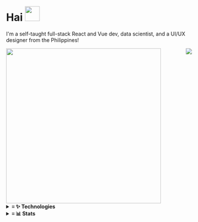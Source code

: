 <h1>
  Hai
    <a href="https://www.youtube.com/watch?v=x95oZNxW5R">
    <img width="40" src="https://user-images.githubusercontent.com/94678583/206547772-f8ce8655-e455-4e74-9a73-c0e8d90f2055.png" />
  </a>
</h1>

I'm a self-taught full-stack React and Vue dev, data scientist, and a UI/UX designer from the Philippines!

<img align="right" src="https://spotify-recently-played-readme.vercel.app/api?user=jgvyje30t89zw4r2xy66j4u63&count=4">

<a href="https://github.com/anuraghazra/github-readme-stats">
  <img width="420" src="https://github-readme-stats.vercel.app/api/top-langs/?username=kuroji-fusky&layout=compact&theme=dark&langs_count=10&hide_border=true&include_all_commits=true&card_width=320&hide=markdown">
</a>

<details>
<summary>
  <strong>≡ ✨ Technologies</strong>
</summary>

### Languages
![](https://skillicons.dev/icons?i=js)
![](https://skillicons.dev/icons?i=ts)
![](https://skillicons.dev/icons?i=py)
![](https://skillicons.dev/icons?i=go)
![](https://skillicons.dev/icons?i=kotlin)
![](https://skillicons.dev/icons?i=cs)

### Front-end
![](https://skillicons.dev/icons?i=sass)
![](https://skillicons.dev/icons?i=tailwindcss)
![](https://skillicons.dev/icons?i=react)
![](https://skillicons.dev/icons?i=vue)
![](https://skillicons.dev/icons?i=svelte)
![](https://skillicons.dev/icons?i=nextjs)
![](https://skillicons.dev/icons?i=nuxtjs)
  
### Back-end and Infrastructure
![](https://skillicons.dev/icons?i=nodejs)
![](https://skillicons.dev/icons?i=nginx)
![](https://skillicons.dev/icons?i=supabase)
![](https://skillicons.dev/icons?i=redis)
![](https://skillicons.dev/icons?i=postgresql)
![](https://skillicons.dev/icons?i=flask)
![](https://skillicons.dev/icons?i=fastapi)
![](https://skillicons.dev/icons?i=gql)
![](https://skillicons.dev/icons?i=vercel)
![](https://skillicons.dev/icons?i=cloudflare)
  
### Design
![](https://skillicons.dev/icons?i=figma)
![](https://skillicons.dev/icons?i=ps)
![](https://skillicons.dev/icons?i=ai)
![](https://skillicons.dev/icons?i=ae)

### Tooling
![](https://skillicons.dev/icons?i=bash)
![](https://skillicons.dev/icons?i=linux)
![](https://skillicons.dev/icons?i=docker)
![](https://skillicons.dev/icons?i=git)
![](https://skillicons.dev/icons?i=github)
![](https://skillicons.dev/icons?i=vscode)
![](https://skillicons.dev/icons?i=neovim)

</details>
<details>
<summary>
  <strong>≡ 📊 Stats</strong>
</summary>
<br />
<a href="https://github.com/avgupta456/github-trends">
  <img width="350" src="https://api.githubtrends.io/user/svg/kuroji-fusky/repos?time_range=one_year&include_private=True&theme=dark" />
</a>
</details>
